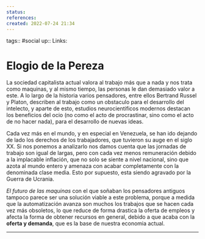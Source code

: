 ```yaml
---
status:
references:
created: 2022-07-24 21:34
---
```

tags:: #social
up::
Links: 
# Elogio de la Pereza
La sociedad capitalista actual valora al trabajo más que a nada y nos trata como maquinas, y al mismo tiempo, las personas le dan demasiado valor a este. A lo largo de la historia varios pensadores, entre ellos Bertrand Russel y Platon, describen al trabajo como un obstaculo para el desarrollo del intelecto, y aparte de esto, estudios neurocientificos modernos destacan los beneficios del ocio (no como el acto de procrastinar, sino como el acto de no hacer nada), para el desarrollo de nuevas ideas.

Cada vez más en el mundo, y en especial en Venezuela, se han ido dejando de lado los derechos de los trabajadores, que tuvieron su auge en el siglo XX. Si nos ponemos a analizarlo nos damos cuenta que las jornadas de trabajo son igual de largas, pero con cada vez menos remuneración debido a la implacable inflación, que no solo se siente a nivel nacional, sino que azota al mundo entero y amenaza con acabar completamente con la denominada clase media. Esto por supuesto, esta siendo agravado por la Guerra de Ucrania.

*El futuro de las maquinas* con el que soñaban los pensadores antiguos tampoco parece ser una solución viable a este problema, porque a medida que la automatización avanza son muchos los trabajos que se hacen cada vez más obsoletos, lo que reduce de forma drastica la oferta de empleos y afecta la forma de obtener recursos en general, debido a que acaba con la **oferta y demanda**, que es la base de nuestra economia actual.
___
